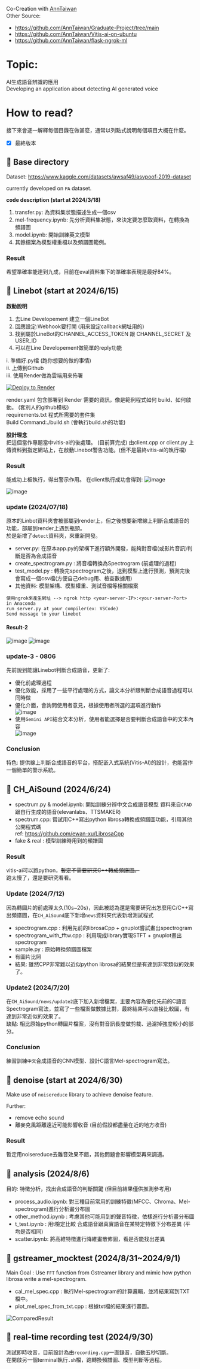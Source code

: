 Co-Creation with [AnnTaiwan](https://github.com/AnnTaiwan)   
Other Source:　
* https://github.com/AnnTaiwan/Graduate-Project/tree/main
* https://github.com/AnnTaiwan/Vitis-ai-on-ubuntu
* https://github.com/AnnTaiwan/flask-ngrok-ml

# Topic: 
AI生成語音辨識的應用  
Developing an application about detecting AI generated voice  

# How to read?
接下來會逐一解釋每個目錄在做甚麼，通常以列點式說明每個項目大概在什麼。
- [X] 最終版本

## :file_folder: Base directory 
Dataset: https://www.kaggle.com/datasets/awsaf49/asvpoof-2019-dataset

currently developed on `PA` dataset.

**code description (start at 2024/3/18)**
1. transfer.py: 為資料集狀態描述生成一個csv
2. mel-frequency.ipynb: 先分析資料集狀態，來決定要怎麼取資料，在轉換為頻譜圖
3. model.ipynb: 開始訓練英文模型
4. 其餘檔案為模型權重檔以及頻譜圖範例。

### Result
希望準確率能達到九成，目前在eval資料集下的準確率表現是最好84%。

## :file_folder: Linebot (start at 2024/6/15)
**啟動說明**  
1. 去Line Developement 建立一個LineBot
2. 回應設定:Webhook要打開 (用來設定callback網址用的)
3. 找到屬於LineBot的CHANNEL_ACCESS_TOKEN 跟 CHANNEL_SECRET 及 USER_ID
4. 可以在Line Developement做簡單的reply功能

i. 準備好.py檔 (跑你想要的做的事情)  
ii. 上傳到Github  
iii. 使用Render做為雲端用來佈署  

[![Deploy to Render](https://render.com/images/deploy-to-render-button.svg)](https://render.com/deploy)

render.yaml 包含部署到 Render 需要的資訊，像是範例程式如何 build、如何啟動。  (套別人的github模板)  
requirements.txt 程式所需要的套件集  
Build Command:./build.sh  (會執行build.sh的功能)  

**設計理念**  
把這個當作專題當中vitis-ai的後處理。 (目前算完成)
由client.cpp or client.py 上傳資料到指定網站上，在啟動Linebot警告功能。(但不是最終vitis-ai的執行檔)

### Result
能成功上板執行，得出警示作用。
在client執行成功會得到:
![image](https://github.com/lattalab/ML_project/assets/91266449/a2c274e3-6496-4676-8a7d-ea70869eda96)

![image](https://github.com/lattalab/ML_project/assets/91266449/5690c754-157d-48be-8c44-7fea073e252e)

### update (2024/07/18)
原本的Linbot資料夾會被部屬到render上，但之後想要新增線上判斷合成語音的功能，部屬到render上遇到瓶頸。  
於是新增了`detect`資料夾，來重新開發。  
* server.py: 在原本app.py的架構下進行額外開發，能夠對音檔(或影片音訊)判斷是否為合成語音
* create_spectrogram.py : 將音檔轉換為Spectrogram (前處理的過程)
* test_model.py : 轉換完spectrogram之後，送到模型上進行預測，預測完後會寫成一個csv檔(方便自己debug用、檢查數據用)
* 其他資料: 模型架構、模型權重、測試音檔等相關檔案

```
使用ngrok來產生網址 --> ngrok http <your-server-IP>:<your-server-Port> in Anaconda
run server.py at your compiler(ex: VSCode)
Send message to your linebot
```

#### Result-2
![image](https://github.com/user-attachments/assets/26b10796-7596-4bab-94bf-821818d9b925)
![image](https://github.com/user-attachments/assets/c0303f44-0ded-40c8-876d-d627351480ce)

### update-3 - 0806
先前說到能讓Linebot判斷合成語音，更新了:  
* 優化前處理過程
* 優化效能，採用了一些平行處理的方式，讓文本分析跟判斷合成語音過程可以同時做
* 優化介面，會詢問使用者意見，根據使用者所選的選項進行動作  
![image](https://github.com/user-attachments/assets/91c5519f-6ec6-47af-a670-eb377d71162c)  
* 使用`Gemini API`結合文本分析，使用者能選擇是否要判斷合成語音中的文本內容  
![image](https://github.com/user-attachments/assets/5b868fd6-b1ec-4f47-b0b8-dde92c2d6072)

### Conclusion
特色: 提供線上判斷合成語音的平台，搭配嵌入式系統(Vitis-AI)的設計，也能當作一個簡單的警示系統。

## :file_folder: CH_AiSound (2024/6/24)
* spectrum.py & model.ipynb: 開始訓練分辨中文合成語音模型
資料來自`CFAD`跟自行生成的語音(elevanlabs、TTSMAKER)
* spectrum.cpp: 嘗試用C++寫出python librosa轉換成頻譜圖功能，引用其他公開程式碼  
  ref: https://github.com/ewan-xu/LibrosaCpp
* fake & real : 模型訓練時用到的頻譜圖

### Result
vitis-ai可以跑python，~~暫定不需要研究C++轉成頻譜圖。~~   
跑太慢了，還是要研究看看。  

### Update (2024/7/12)
因為轉圖片的前處理太久(10s~20s)，因此被認為還是需要研究出怎麼用C/C++寫出頻譜圖，在`CH_AiSound`底下新增`news`資料夾代表新增測試程式
* spectrogram.cpp : 利用先前的librosaCpp + gnuplot嘗試畫出spectrogram
* spectrogram_with_fftw.cpp : 利用<fftw3>現成library實現STFT + gnuplot畫出spectrogram
* sample.py : 原始轉換頻譜圖檔案
* 有圖片比照
* 結果: 雖然CPP非常難以近似python librosa的結果但是有達到非常類似的效果了。  

### Update2 (2024/7/20)
在`CH_AiSound/news/update2`底下加入新增檔案，主要內容為優化先前的C語言Spectrogram寫法，並寫了一些檔案做數據比對，最終結果可以直接比較圖，有達到非常近似的效果了。  
缺點: 相比原始python轉圖片檔案，沒有對音訊長度做剪裁、過濾掉強度較小的部分。

### Conclusion
練習訓練`中文`合成語音的CNN模型、設計C語言Mel-spectrogram寫法。

## :file_folder: denoise (start at 2024/6/30)
Make use of `noisereduce` library to achieve denoise feature.

Further:
* remove echo sound
* 離麥克風距離遠近可能影響收音 (目前假設都盡量在近的地方收音)

### Result
暫定用noisereduce去雜音效果不錯，其他問題會影響模型再來調適。  

## :file_folder: analysis (2024/8/6)
目的: 特徵分析，找出合成語音的判斷關鍵 (但目前結果僅供推測參考用)  
* process_audio.ipynb: 對三種目前常用的訓練特徵(MFCC、Chroma、Mel-spectrogram)進行分析畫分布圖  
* other_method.ipynb : 考慮其他可能用到的聲音特徵，依樣進行分析畫分布圖  
* t_test.ipynb : 用t檢定比較 合成語音跟真實語音在某特定特徵下分布差異 (平均是否相同)  
* scatter.ipynb: 將高維特徵進行降維畫散佈圖，看是否能找出差異  

## :file_folder: gstreamer_mocktest (2024/8/31~2024/9/1)
Main Goal : Use `FFT` function from Gstreamer library and mimic how python librosa write a mel-spectrogram.  

* cal_mel_spec.cpp : 執行Mel-spectrogram的計算邏輯，並將結果寫到TXT檔中。
* plot_mel_spec_from_txt.cpp : 根據txt檔的結果進行畫圖。

![ComparedResult](https://github.com/user-attachments/assets/f52e6a95-c14a-4289-8a5e-2a4307f4cb81)  

## :file_folder: real-time recording test (2024/9/30)
測試即時收音，目前設計為由`recording.cpp`一直錄音，自動五秒切斷。  
在開啟另一個terminal執行`.sh`檔，跑轉換頻譜圖、模型判斷等過程。  

